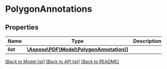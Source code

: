 # PolygonAnnotations

## Properties
Name | Type | Description | Notes
------------ | ------------- | ------------- | -------------
**list** | [**\Aspose\PDF\Model\PolygonAnnotation[]**](PolygonAnnotation.md) |  | [optional] 

[[Back to Model list]](../README.md#documentation-for-models) [[Back to API list]](../README.md#documentation-for-api-endpoints) [[Back to README]](../README.md)



